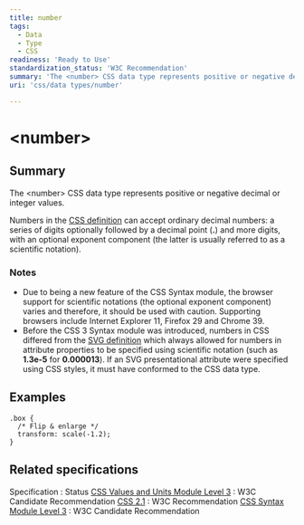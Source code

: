 ```yaml
---
title: number
tags:
  - Data
  - Type
  - CSS
readiness: 'Ready to Use'
standardization_status: 'W3C Recommendation'
summary: 'The <number> CSS data type represents positive or negative decimal or integer values.'
uri: 'css/data types/number'

---
```

# \<number\>

## Summary

The \<number\> CSS data type represents positive or negative decimal or integer values.

 Numbers in the [CSS definition](http://www.w3.org/TR/css3-values/#numbers) can accept ordinary decimal numbers: a series of digits optionally followed by a decimal point (**.**) and more digits, with an optional exponent component (the latter is usually referred to as a scientific notation).

### Notes

-   Due to being a new feature of the CSS Syntax module, the browser support for scientific notations (the optional exponent component) varies and therefore, it should be used with caution. Supporting browsers include Internet Explorer 11, Firefox 29 and Chrome 39.
-   Before the CSS 3 Syntax module was introduced, numbers in CSS differed from the [SVG definition](http://www.w3.org/TR/SVG11/types.html#DataTypeNumber) which always allowed for numbers in attribute properties to be specified using scientific notation (such as **1.3e-5** for **0.000013**). If an SVG presentational attribute were specified using CSS styles, it must have conformed to the CSS data type.

## Examples

``` {.css}
.box {
  /* Flip & enlarge */
  transform: scale(-1.2);
}
```

## Related specifications

Specification
:   Status
[CSS Values and Units Module Level 3](http://www.w3.org/TR/css3-values/#numbers)
:   W3C Candidate Recommendation
[CSS 2.1](http://www.w3.org/TR/CSS21/syndata.html#numbers)
:   W3C Recommendation
[CSS Syntax Module Level 3](http://www.w3.org/TR/css-syntax-3/#number-token-diagram)
:   W3C Candidate Recommendation

